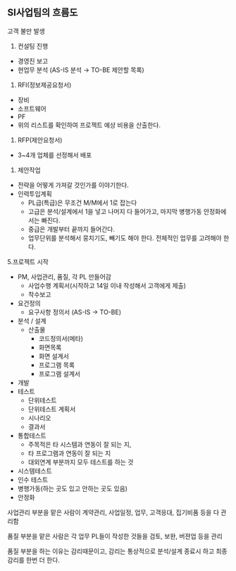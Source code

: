 ## SI사업팀의 흐름도

고객 불만 발생

1. 컨설팅 진행

- 경영진 보고
- 현업무 분석 (AS-IS 분석 → TO-BE 제안할 목록)

1. RFI(정보제공요청서)

- 장비
- 소프트웨어
- PF
- 위의 리스트를 확인하여 프로젝트 예상 비용을 산출한다.

1. RFP(제안요청서)

- 3~4개 업체를 선정해서 배포

1. 제안작업

- 전략을 어떻게 가져갈 것인가를 이야기한다.
- 인력투입계획
  - PL급(특급)은 무조건 M/M에서 1로 잡는다
  - 고급은 분석/설계에서 1을 넣고 나머지 다 들어가고, 마지막 병행가동 안정화에서는 빠진다.
  - 중급은 개발부터 끝까지 들어간다.
  - 업무단위를 분석해서 뭉치기도, 빼기도 해야 한다. 전체적인 업무를 고려해야 한다.

5.프로젝트 시작

- PM, 사업관리, 품질, 각 PL 만들어감
  - 사업수행 계획서(시작하고 14일 이내 작성해서 고객에게 제출)
  - 착수보고
- 요건정의
  - 요구사항 정의서 (AS-IS → TO-BE)
- 분석 / 설계
  - 산출물
    - 코드정의서(메타)
    - 화면목록
    - 화면 설계서
    - 프로그램 목록
    - 프로그램 설계서
- 개발
- 테스트
  - 단위테스트
  - 단위테스트 계획서
  - 시나리오
  - 결과서
- 통합테스트
  - 주목적은 타 시스템과 연동이 잘 되는 지,
  - 타 프로그램과 연동이 잘 되는 지
  - 대외연계 부분까지 모두 테스트를 하는 것
- 시스템테스트
- 인수 테스트
- 병행가동(하는 곳도 있고 안하는 곳도 있음)
- 안정화

사업관리 부분을 맡은 사람이 계약관리, 사업일정, 업무, 고객응대, 집기비품 등을 다 관리함

품질 부분을 맡은 사람은 각 업무 PL들이 작성한 것들을 검토, 보완, 버젼업 등을 관리

품질 부분을 하는 이유는 감리때문이고, 감리는 통상적으로 분석/설계 종료시 하고 최종감리를 한번 더 한다.